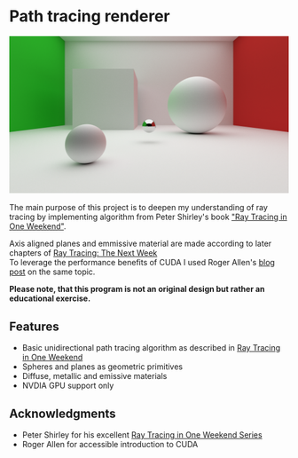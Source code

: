 # Path tracing renderer

![Render example](RenderExample.png)

The main purpose of this project is to deepen my understanding of ray tracing by implementing algorithm from Peter Shirley's book ["Ray Tracing in One Weekend"](https://raytracing.github.io/books/RayTracingInOneWeekend.html).

Axis aligned planes and emmissive material are made according to later chapters of [Ray Tracing: The Next Week](https://raytracing.github.io/books/RayTracingTheNextWeek.html)
<br/>To leverage the performance benefits of CUDA I used Roger Allen's [blog post](https://developer.nvidia.com/blog/accelerated-ray-tracing-cuda/) on the same topic.

**Please note, that this program is not an original design but rather an educational exercise.**

## Features

* Basic unidirectional path tracing algorithm as described in [Ray Tracing in One Weekend](https://raytracing.github.io/books/RayTracingInOneWeekend.html)
* Spheres and planes as geometric primitives
* Diffuse, metallic and emissive materials
* NVDIA GPU support only

## Acknowledgments

* Peter Shirley for his excellent [Ray Tracing in One Weekend Series](https://raytracing.github.io/)
* Roger Allen for accessible introduction to CUDA
